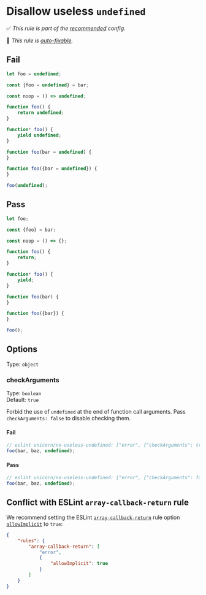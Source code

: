 # Disallow useless `undefined`

<!-- Do not manually modify RULE_NOTICE part. Run: `npm run generate-rule-notices` -->
<!-- RULE_NOTICE -->
✅ *This rule is part of the [recommended](https://github.com/sindresorhus/eslint-plugin-unicorn#recommended-config) config.*

🔧 *This rule is [auto-fixable](https://eslint.org/docs/user-guide/command-line-interface#fixing-problems).*
<!-- /RULE_NOTICE -->

## Fail

```js
let foo = undefined;
```

```js
const {foo = undefined} = bar;
```

```js
const noop = () => undefined;
```

```js
function foo() {
	return undefined;
}
```

```js
function* foo() {
	yield undefined;
}
```

```js
function foo(bar = undefined) {
}
```

```js
function foo({bar = undefined}) {
}
```

```js
foo(undefined);
```

## Pass

```js
let foo;
```

```js
const {foo} = bar;
```

```js
const noop = () => {};
```

```js
function foo() {
	return;
}
```

```js
function* foo() {
	yield;
}
```

```js
function foo(bar) {
}
```

```js
function foo({bar}) {
}
```

```js
foo();
```

## Options

Type: `object`

### checkArguments

Type: `boolean`\
Default: `true`

Forbid the use of `undefined` at the end of function call arguments. Pass `checkArguments: false` to disable checking them.

#### Fail

```js
// eslint unicorn/no-useless-undefined: ["error", {"checkArguments": true}]
foo(bar, baz, undefined);
```

#### Pass

```js
// eslint unicorn/no-useless-undefined: ["error", {"checkArguments": false}]
foo(bar, baz, undefined);
```

## Conflict with ESLint `array-callback-return` rule

We recommend setting the ESLint [`array-callback-return`](https://eslint.org/docs/rules/array-callback-return#top) rule option [`allowImplicit`](https://eslint.org/docs/rules/array-callback-return#options) to `true`:

```json
{
	"rules": {
		"array-callback-return": [
			"error",
			{
				"allowImplicit": true
			}
		]
	}
}
```
